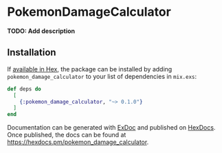 # PokemonDamageCalculator

**TODO: Add description**

## Installation

If [available in Hex](https://hex.pm/docs/publish), the package can be installed
by adding `pokemon_damage_calculator` to your list of dependencies in `mix.exs`:

```elixir
def deps do
  [
    {:pokemon_damage_calculator, "~> 0.1.0"}
  ]
end
```

Documentation can be generated with [ExDoc](https://github.com/elixir-lang/ex_doc)
and published on [HexDocs](https://hexdocs.pm). Once published, the docs can
be found at <https://hexdocs.pm/pokemon_damage_calculator>.

